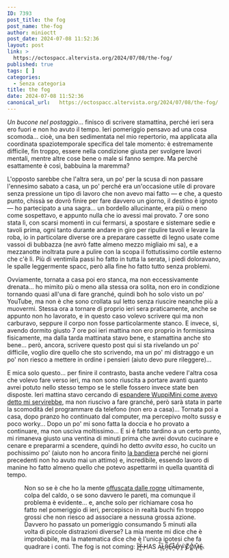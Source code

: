 ```yaml
---
ID: 7393
post_title: the fog
post_name: the-fog
author: minioctt
post_date: 2024-07-08 11:52:36
layout: post
link: >
  https://octospacc.altervista.org/2024/07/08/the-fog/
published: true
tags: [ ]
categories:
  - Senza categoria
title: the fog
date: 2024-07-08 11:52:36
canonical_url:   https://octospacc.altervista.org/2024/07/08/the-fog/
---
```

<!-- wp:paragraph -->
<p><em>Un bucone nel postaggio</em>... finisco di scrivere stamattina, perché ieri sera ero fuori e non ho avuto il tempo. Ieri pomeriggio pensavo ad una cosa scomoda... cioè, una ben sedimentata nel mio repertorio, ma applicata alla coordinata spaziotemporale specifica del tale momento: è estremamente difficile, fin troppo, essere nella condizione giusta per svolgere lavori mentali, mentre altre cose bene o male si fanno sempre. Ma perché esattamente è così, babbuina la maremma?</p>
<!-- /wp:paragraph -->

<!-- wp:paragraph -->
<p>L'opposto sarebbe che l'altra sera, un po' per la scusa di non passare l'ennesimo sabato a casa, un po' perché era un'occasione utile di provare senza pressione un tipo di lavoro che non avevo mai fatto — e che, a questo punto, chissà se dovrò finire per fare davvero un giorno, il destino è ignoto — ho partecipato a una sagra... un bordello allucinante, era più o meno come sospettavo, e appunto nulla che io avessi mai provato. 7 ore sono stata lì, con scarsi momenti in cui fermarsi, a spostare e sistemare sedie e tavoli prima, ogni tanto durante andare in giro per ripulire tavoli e levare la roba, io in particolare diverse ore a preparare cassette di legno usate come vassoi di bubbazza (ne avrò fatte almeno mezzo migliaio mi sa), e a mezzanotte inoltrata pure a pulire con la scopa il fottutissimo cortile esterno che c'è lì. Più di ventimila passi ho fatto in tutta la serata, i piedi doloravano, le spalle leggermente spacc, però alla fine ho fatto tutto senza problemi.</p>
<!-- /wp:paragraph -->

<!-- wp:paragraph -->
<p>Ovviamente, tornata a casa poi ero stanca, ma non eccessivamente drenata... ho mimito più o meno alla stessa ora solita, non ero in condizione tornando quasi all'una di fare granché, quindi boh ho solo visto un po' YouTube, ma non è che sono crollata sul letto senza riuscire neanche più a muovermi. Stessa ora a tornare di proprio ieri sera praticamente, anche se appunto non ho lavorato, e in questo caso volevo scrivere qui ma non carburavo, seppure il corpo non fosse particolarmente stanco. E invece, si, avendo dormito giusto 7 ore poi ieri mattina non ero proprio in formissima fisicamente, ma dalla tarda mattinata stavo bene, e stamattina anche sto bene... però, ancora, scrivere questo post qui si sta rivelando un po' difficile, voglio dire quello che sto scrivendo, ma un po' mi distraggo e un po' non riesco a mettere in ordine i pensieri (aiuto devo pure rileggere)...</p>
<!-- /wp:paragraph -->

<!-- wp:paragraph -->
<p>E mica solo questo... per finire il contrasto, basta anche vedere l'altra cosa che volevo fare verso ieri, ma non sono riuscita a portare avanti quanto avrei potuto nello stesso tempo se le stelle fossero invece state ben disposte. Ieri mattina stavo cercando di <a href="/microblog-mirror/2024/07/02/mbviewer-a-casissimo/">espandere WuppiMini come avevo detto mi servirebbe</a>, ma non riuscivo a fare granché, però sarà stata in parte la scomodità del programmare da telefono (non ero a casa)... Tornata poi a casa, dopo pranzo ho continuato dal computer, ma percepivo molto sussy e poco worky... Dopo un po' mi sono fatta la doccia e ho provato a continuare, ma non usciva moltissimo... E si è fatto tardino a un certo punto, mi rimaneva giusto una ventina di minuti prima che avrei dovuto cucinare e cenare e prepararmi a scendere, quindi ho detto <em>avvita esso</em>, ho cucito un pochissimo po' (aiuto non ho ancora finito <a href="/microblog-mirror/2024/07/04/bandieroct-quasi-a-meta/">la bandiera</a> perché nei giorni precedenti non ho avuto mai un attimo) e, incredibile, essendo lavoro di manine ho fatto almeno quello che potevo aspettarmi in quella quantità di tempo.</p>
<!-- /wp:paragraph -->

<!-- wp:paragraph -->
<p></p>
<!-- /wp:paragraph -->

<!-- wp:image {"id":7405,"sizeSlug":"full","linkDestination":"none","align":"center"} -->
<figure class="wp-block-image aligncenter size-full"><img src="{{site.cdnurl}}/assets/uploads/2024/07/image-4-edited.png" alt="" class="wp-image-7405"/><figcaption class="wp-element-caption">Non so se è che ho la mente <a href="/microblog-mirror/2024/07/06/io-m/">offuscata dalle rogne</a> ultimamente, colpa del caldo, o se sono davvero le pareti, ma comunque il problema è evidente... e, anche solo per richiamare cosa ho fatto nel pomeriggio di ieri, percepisco in realtà buchi fin troppo grossi che non riesco ad associare a nessuna grossa azione. Davvero ho passato un pomeriggio consumando 5 minuti alla volta di piccole distrazioni diverse? La mia mente mi dice che è improbabile, ma la matematica dice che è l'unica ipotesi che fa quadrare i conti. The fog is not coming: Ĩ̵̱T̶͖̈́ ̶̦HAS Ą̴͋L̵̮̏R̵͎̿E̵̖͠À̴͔D̶̞̓Y̴̯͘ ̸̨̓C̸̬̈O̸̺̒M̶̢̂Ė̴̼.</figcaption></figure>
<!-- /wp:image -->